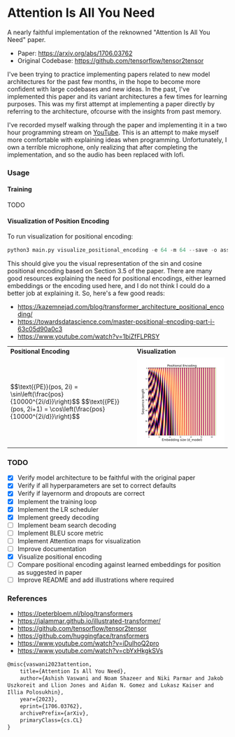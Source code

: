 # Attention Is All You Need

A nearly faithful implementation of the reknowned "Attention Is All You Need" paper.

- Paper: https://arxiv.org/abs/1706.03762
- Original Codebase: https://github.com/tensorflow/tensor2tensor

I've been trying to practice implementing papers related to new model architectures for the past few months, in the hope to become more confident with large codebases and new ideas. In the past, I've implemented this paper and its variant architectures a few times for learning purposes. This was my first attempt at implementing a paper directly by referring to the architecture, ofcourse with the insights from past memory.

I've recorded myself walking through the paper and implementing it in a two hour programming stream on [YouTube](https://youtu.be/Fu1oZdYYQYE). This is an attempt to make myself more comfortable with explaining ideas when programming. Unfortunately, I own a terrible microphone, only realizing that after completing the implementation, and so the audio has been replaced with lofi.

### Usage

#### Training

TODO

#### Visualization of Position Encoding

To run visualization for positional encoding:

```py
python3 main.py visualize_positional_encoding -e 64 -m 64 --save -o assets/pe-64-64.png
```

This should give you the visual representation of the sin and cosine positional encoding based on Section 3.5 of the paper. There are many good resources explaining the need for positional encodings, either learned embeddings or the encoding used here, and I do not think I could do a better job at explaining it. So, here's a few good reads:

- https://kazemnejad.com/blog/transformer_architecture_positional_encoding/
- https://towardsdatascience.com/master-positional-encoding-part-i-63c05d90a0c3
- https://www.youtube.com/watch?v=1biZfFLPRSY

<table>
<tr>
  <td><strong> Positional Encoding </strong></td>
  <td><strong> Visualization </strong></td>
</tr>
<tr>
  <td>
    $$\text{{PE}}(pos, 2i) = \sin\left(\frac{pos}{10000^{2i/d}}\right)$$
    $$\text{{PE}}(pos, 2i+1) = \cos\left(\frac{pos}{10000^{2i/d}}\right)$$
  </td>
  <td><img src="https://github.com/a-r-r-o-w/attention-is-all-you-need/blob/main/assets/pe-64-64.png"></td>
</tr>
</table>

### TODO

- [x] Verify model architecture to be faithful with the original paper
- [x] Verify if all hyperparameters are set to correct defaults
- [x] Verify if layernorm and dropouts are correct
- [x] Implement the training loop
- [x] Implement the LR scheduler
- [x] Implement greedy decoding
- [ ] Implement beam search decoding
- [ ] Implement BLEU score metric
- [ ] Implement Attention maps for visualization
- [ ] Improve documentation
- [x] Visualize positional encoding
- [ ] Compare positional encoding against learned embeddings for position as suggested in paper
- [ ] Improve README and add illustrations where required

### References

- https://peterbloem.nl/blog/transformers
- https://jalammar.github.io/illustrated-transformer/
- https://github.com/tensorflow/tensor2tensor
- https://github.com/huggingface/transformers
- https://www.youtube.com/watch?v=iDulhoQ2pro
- https://www.youtube.com/watch?v=cbYxHkgkSVs

```
@misc{vaswani2023attention,
    title={Attention Is All You Need}, 
    author={Ashish Vaswani and Noam Shazeer and Niki Parmar and Jakob Uszkoreit and Llion Jones and Aidan N. Gomez and Lukasz Kaiser and Illia Polosukhin},
    year={2023},
    eprint={1706.03762},
    archivePrefix={arXiv},
    primaryClass={cs.CL}
}
```
